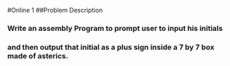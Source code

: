 #Online 1
##Problem Description

### Write an assembly Program to prompt user to input his initials
###  and then output that initial as a plus sign inside a 7 by 7 box made of asterics.
